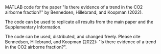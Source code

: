MATLAB code for the paper "Is there evidence of a trend in the CO2 airborne fraction?" by Bennedsen, Hillebrand, and Koopman (2022).

The code can be used to replicate all results from the main paper and the Supplementary Information.

The code can be used, distributed, and changed freely. Please cite Bennedsen, Hillebrand, and Koopman (2022): "Is there evidence of a trend in the CO2 airborne fraction?".
